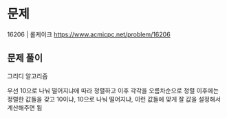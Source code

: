 # 문제

16206 | 롤케이크
https://www.acmicpc.net/problem/16206

## 문제 풀이

그리디 알고리즘

우선 10으로 나눠 떨어지냐에 따라 정렬하고 이후 각각을 오름차순으로 정렬
이후에는 정렬한 값들을 갖고 10이냐, 10으로 나눠 떨어지냐, 이런 값들에 맞게 잘 값을 설정해서 계산해주면 됨
